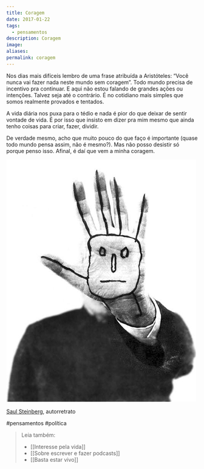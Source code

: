 ```yaml
---
title: Coragem
date: 2017-01-22
tags:
  - pensamentos
description: Coragem
image: 
aliases:
permalink: coragem
---
```

Nos dias mais difíceis lembro de uma frase atribuída a Aristóteles: “Você nunca vai fazer nada neste mundo sem coragem”. Todo mundo precisa de incentivo pra continuar. E aqui não estou falando de grandes ações ou intenções. Talvez seja até o contrário. É no cotidiano mais simples que somos realmente provados e tentados.

A vida diária nos puxa para o tédio e nada é pior do que deixar de sentir vontade de vida. É por isso que insisto em dizer pra mim mesmo que ainda tenho coisas para criar, fazer, dividir.

De verdade mesmo, acho que muito pouco do que faço é importante (quase todo mundo pensa assim, não é mesmo?). Mas não posso desistir só porque penso isso. Afinal, é daí que vem a minha coragem.

<img src="/assets/img/coragem-medium.jpeg">

[Saul Steinberg](https://pt.wikipedia.org/wiki/Saul_Steinberg), autorretrato


#pensamentos #política

> Leia também:
> - [[Interesse pela vida]]
> - [[Sobre escrever e fazer podcasts]]
> - [[Basta estar vivo]]